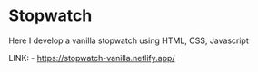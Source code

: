 # Stopwatch

Here I develop a vanilla stopwatch using HTML, CSS, Javascript


LINK: - https://stopwatch-vanilla.netlify.app/
